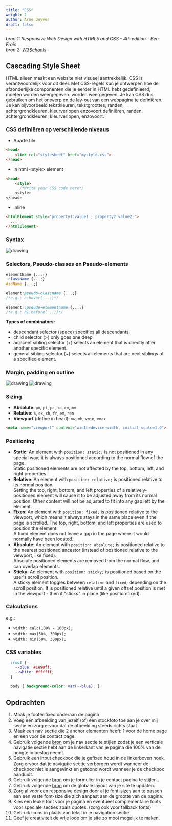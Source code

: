 ```yaml
---
title: "CSS"
weight: 2
author: Arne Duyver
draft: false
---
```


_bron 1: Responsive Web Design with HTML5 and CSS - 4th edition - Ben Frain_</br>
_bron 2: [W3Schools](https://www.w3schools.com/html/default.asp)_

## Cascading Style Sheet
HTML alleen maakt een website niet visueel aantrekkelijk. CSS is
verantwoordelijk voor dit deel. Met CSS-regels kun je ontwerpen hoe de
afzonderlijke componenten die je eerder in HTML hebt gedefinieerd, moeten worden weergegeven.
worden weergegeven. Je kan CSS dus gebruiken om het ontwerp en de lay-out van
een webpagina te definiëren. Je kan bijvoorbeeld tekstkleuren, tekstgroottes, randen, achtergrondkleuren, kleurverlopen enzovoort definiëren, randen, achtergrondkleuren, kleurverlopen, enzovoort.

### CSS definiëren op verschillende niveaus
- Aparte file
```html
<head>
    <link rel="stylesheet" href="mystyle.css">
</head>
```

- In html \<style\> element
```html
<head>
    <style>
      /*Write your CSS code here*/
    <style>
</head>
```

- Inline
```html
<htmlElement style="property1:value1 ; property2:value2;">
  ...
</htmlElement>
```

### Syntax 
<img src="/img/css_syntax.png" alt="drawing" style="max-height: 10rem;"/>

### Selectors, Pseudo-classes en Pseudo-elements

```css
elementName {...;}
.className {...;}
#idName {...;}

element:pseudo-classname {...;}
/*e.g.: a:hover{...;}*/

element::pseudo-elementname {...;} 
/*e.g.: h1:before{...;}*/
```

**Types of combinators:**
- descendant selector (space) specifies all descendants
- child selector (>) only goes one deep
- adjacent sibling selector (+) selects an element that is directly after another specific element.
- general sibling selector (~) selects all elements that are next siblings of a specified element.

### Margin, padding en outline
<img src="/img/margin_padding.png" alt="drawing" style="max-height: 10rem;"/>
<img src="/img/outline.png" alt="drawing" style="max-height: 10rem;"/>

### Sizing
- **Absolute**: `px`, `pt`, `pc`, `in`, `cm`, `mm`
- **Relative**: `%`, `ex`, `ch`, `fr`, `em`, `rem`
- **Viewport** (define in head): `vw`, `vh`, `vmin`, `vmax`
```html
<meta name="viewport" content="width=device-width, initial-scale=1.0">
```

### Positioning
- **Static**: An element with `position: static;` is not positioned in any special way; it is always positioned according to the normal flow of the page.
<br>Static positioned elements are not affected by the top, bottom, left, and right properties.
- **Relative**: An element with `position: relative;` is positioned relative to its normal position.
<br>Setting the top, right, bottom, and left properties of a relatively-positioned element will cause it to be adjusted away from its normal position. Other content will not be adjusted to fit into any gap left by the element.
- **Fixes**: An element with `position: fixed;` is positioned relative to the viewport, which means it always stays in the same place even if the page is scrolled. The top, right, bottom, and left properties are used to position the element.
<br>A fixed element does not leave a gap in the page where it would normally have been located.
- **Absolute**: An element with `position: absolute;` is positioned relative to the nearest positioned ancestor (instead of positioned relative to the viewport, like fixed).
<br>Absolute positioned elements are removed from the normal flow, and can overlap elements.
- **Sticky**: An element with `position: sticky;` is positioned based on the user's scroll position.
<br>A sticky element toggles between `relative` and `fixed`, depending on the scroll position. It is positioned relative until a given offset position is met in the viewport - then it "sticks" in place (like position:fixed).

### Calculations
e.g.:
- `width: calc(100% - 100px);`
- `width: max(50%, 300px);`
- `width: min(50%, 300px);`

### CSS variables
```css
  :root {
    --blue: #1e90ff;
    --white: #ffffff;
  }
  
  body { background-color: var(--blue); }
```

## Opdrachten
1. Maak je footer fixed onderaan de pagina
2. Voeg een afbeelding van jezelf (of) een stockfoto toe aan je over mij sectie en zorg ervoor dat de afbeelding steeds richts staat
3. Maak een nav sectie die 2 anchor elementen heeft: 1 voor de home page en een voor de contact page.
4. Gebruik volgende [bron](https://www.w3schools.com/css/css_navbar.asp) om je nav sectie te stijlen zodat je een verticale navigatie sectie hebt aan de linkerkant van je pagina die 100% van de hoogte in beslag neemt. 
5. Gebruik een input checkbox die je gefixed houd in de linkerboven hoek. Zorg ervoor dat je navigatie sectie verborgen wordt wanneer de checkbox niet is aangevinkt en getoond wordt wanneer je de checkbox aanduidt.
6. Gebruik volgende [bron](https://www.w3schools.com/css/css_form.asp) om je formulier in je contact pagina te stijlen..
7. Gebruik volgende [bron](https://www.w3schools.com/css/css_website_layout.asp) om de globale layout van je site te updaten.
8. Zorg al voor een responsive design door al je font-sizes aan te passen aan een vaste font-size die zich aanpast aan de grootte van de pagina.
9. Kies een leuke font voor je pagina en eventueel complementaire fonts voor speciale secties zoals quotes. (zorg ook voor fallback fonts)
10. Gebruik icons in plaats van tekst in je navigation sectie.
11. Geef je creativiteit de vrije loop om je site zo mooi mogelijk te maken.